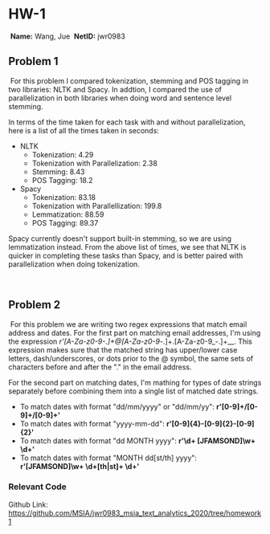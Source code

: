 # HW-1
​
**Name:** Wang, Jue
​
**NetID:** jwr0983
​
## Problem 1
​
For this problem I compared tokenization, stemming and POS tagging in two libraries: NLTK and Spacy. In addtion, I compared the use of parallelization in both libraries when doing word and sentence level stemming. 

In terms of the time taken for each task with and without parallelization, here is a list of all the times taken in seconds:

- NLTK
	- Tokenization: 4.29
	- Tokenization with Parallelization: 2.38
	- Stemming: 8.43
	- POS Tagging: 18.2
- Spacy
	- Tokenization: 83.18
	- Tokenization with Parallellization: 199.8
	- Lemmatization: 88.59
	- POS Tagging: 89.37

Spacy currently doesn't support built-in stemming, so we are using lemmatization instead. From the above list of times, we see that NLTK is quicker in completing these tasks than Spacy, and is better paired with parallelization when doing tokenization. 

​
## Problem 2 
​
For this problem we are writing two regex expressions that match email address and dates. For the first part on matching email addresses, I'm using the expression __r'[A-Za-z0-9_\-\.]+\@[A-Za-z0-9_\-\.]+\.[A-Za-z0-9_\-\.]+__. This expression makes sure that the matched string has upper/lower case letters, dash/underscores, or dots prior to the @ symbol, the same sets of characters before and after the "." in the email address. 

For the second part on matching dates, I'm mathing for types of date strings separately before combining them into a single list of matched date strings. 
- To match dates with format "dd/mm/yyyy" or "dd/mm/yy": __r'[0-9]+/[0-9]+/[0-9]+'__
- To match dates with format "yyyy-mm-dd": __r'[0-9]{4}\-[0-9]{2}\-[0-9]{2}'__
- To match dates with format "dd MONTH yyyy": __r'\d+ [JFAMSOND]\w+ \d+'__
- To match dates with format "MONTH dd[st/th] yyyy": __r'[JFAMSOND]\w+ \d+[th|st]+ \d+'__
​
### Relevant Code

Github Link: https://github.com/MSIA/jwr0983_msia_text_analytics_2020/tree/homework1

